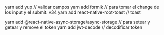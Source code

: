 yarn add yup // validar campos
yarn add formik // para tomar el change de los input y el submit. v34
yarn add react-native-root-toast // toast

yarn add @react-native-async-storage/async-storage // para setear y getear y remove el token
yarn add jwt-decode // decodificar token